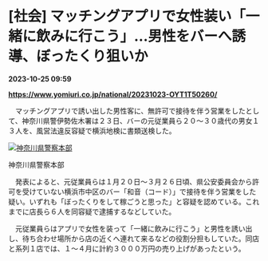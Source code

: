 # [社会] マッチングアプリで女性装い「一緒に飲みに行こう」…男性をバーへ誘導、ぼったくり狙いか

**2023-10-25 09:59**

**https://www.yomiuri.co.jp/national/20231023-OYT1T50260/**

　マッチングアプリで誘い出した男性客に、無許可で接待を伴う営業をしたとして、神奈川県警伊勢佐木署は２３日、バーの元従業員ら２０～３０歳代の男女１３人を、風営法違反容疑で横浜地検に書類送検した。

[![神奈川県警察本部](https://www.yomiuri.co.jp/media/2023/10/20231023-OYT1I50201-1.jpg)](https://www.yomiuri.co.jp/pluralphoto/20231023-OYT1I50201/)

神奈川県警察本部

　発表によると、元従業員らは１月２０日～３月２６日頃、県公安委員会から許可を受けていない横浜市中区のバー「和音（コード）」で接待を伴う営業をした疑い。いずれも「ぼったくりをして稼ごうと思った」と容疑を認めている。これまでに店長ら６人を同容疑で逮捕するなどしていた。

　元従業員らはアプリで女性を装って「一緒に飲みに行こう」と男性を誘い出し、待ち合わせ場所から店の近くへ連れて来るなどの役割分担もしていた。同店と系列１店では、１～４月に計約３０００万円の売り上げがあったという。